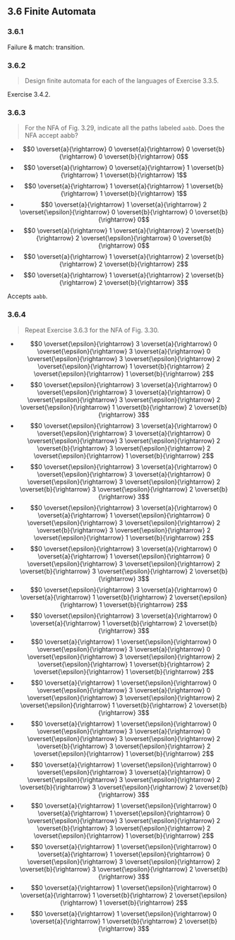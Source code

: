 ## 3.6 Finite Automata

### 3.6.1

Failure & match: transition.

### 3.6.2

> Design finite automata for each of the languages of Exercise 3.3.5.

Exercise 3.4.2.

### 3.6.3

> For the NFA of Fig. 3.29, indicate all the paths labeled `aabb`. Does the NFA accept aabb?

* $$0 \overset{a}{\rightarrow} 0 \overset{a}{\rightarrow} 0 \overset{b}{\rightarrow} 0 \overset{b}{\rightarrow} 0$$
* $$0 \overset{a}{\rightarrow} 0 \overset{a}{\rightarrow} 1 \overset{b}{\rightarrow} 1 \overset{b}{\rightarrow} 1$$
* $$0 \overset{a}{\rightarrow} 1 \overset{a}{\rightarrow} 1 \overset{b}{\rightarrow} 1 \overset{b}{\rightarrow} 1$$
* $$0 \overset{a}{\rightarrow} 1 \overset{a}{\rightarrow} 2  \overset{\epsilon}{\rightarrow} 0 \overset{b}{\rightarrow} 0 \overset{b}{\rightarrow} 0$$
* $$0 \overset{a}{\rightarrow} 1 \overset{a}{\rightarrow} 2 \overset{b}{\rightarrow} 2 \overset{\epsilon}{\rightarrow} 0 \overset{b}{\rightarrow} 0$$
* $$0 \overset{a}{\rightarrow} 1 \overset{a}{\rightarrow} 2 \overset{b}{\rightarrow} 2 \overset{b}{\rightarrow} 2$$
* $$0 \overset{a}{\rightarrow} 1 \overset{a}{\rightarrow} 2 \overset{b}{\rightarrow} 2 \overset{b}{\rightarrow} 3$$

Accepts `aabb`.

### 3.6.4

> Repeat Exercise 3.6.3 for the NFA of Fig. 3.30.

* $$0 \overset{\epsilon}{\rightarrow} 3 \overset{a}{\rightarrow} 0 \overset{\epsilon}{\rightarrow} 3 \overset{a}{\rightarrow} 0 \overset{\epsilon}{\rightarrow} 3 \overset{\epsilon}{\rightarrow} 2 \overset{\epsilon}{\rightarrow} 1 \overset{b}{\rightarrow} 2 \overset{\epsilon}{\rightarrow} 1 \overset{b}{\rightarrow} 2$$
* $$0 \overset{\epsilon}{\rightarrow} 3 \overset{a}{\rightarrow} 0 \overset{\epsilon}{\rightarrow} 3 \overset{a}{\rightarrow} 0 \overset{\epsilon}{\rightarrow} 3 \overset{\epsilon}{\rightarrow} 2 \overset{\epsilon}{\rightarrow} 1 \overset{b}{\rightarrow} 2 \overset{b}{\rightarrow} 3$$
* $$0 \overset{\epsilon}{\rightarrow} 3 \overset{a}{\rightarrow} 0 \overset{\epsilon}{\rightarrow} 3 \overset{a}{\rightarrow} 0 \overset{\epsilon}{\rightarrow} 3 \overset{\epsilon}{\rightarrow} 2 \overset{b}{\rightarrow} 3 \overset{\epsilon}{\rightarrow} 2 \overset{\epsilon}{\rightarrow} 1 \overset{b}{\rightarrow} 2$$
* $$0 \overset{\epsilon}{\rightarrow} 3 \overset{a}{\rightarrow} 0 \overset{\epsilon}{\rightarrow} 3 \overset{a}{\rightarrow} 0 \overset{\epsilon}{\rightarrow} 3 \overset{\epsilon}{\rightarrow} 2 \overset{b}{\rightarrow} 3 \overset{\epsilon}{\rightarrow} 2 \overset{b}{\rightarrow} 3$$
* $$0 \overset{\epsilon}{\rightarrow} 3 \overset{a}{\rightarrow} 0 \overset{a}{\rightarrow} 1 \overset{\epsilon}{\rightarrow} 0 \overset{\epsilon}{\rightarrow} 3 \overset{\epsilon}{\rightarrow} 2 \overset{b}{\rightarrow} 3 \overset{\epsilon}{\rightarrow} 2 \overset{\epsilon}{\rightarrow} 1 \overset{b}{\rightarrow} 2$$
* $$0 \overset{\epsilon}{\rightarrow} 3 \overset{a}{\rightarrow} 0 \overset{a}{\rightarrow} 1 \overset{\epsilon}{\rightarrow} 0 \overset{\epsilon}{\rightarrow} 3 \overset{\epsilon}{\rightarrow} 2 \overset{b}{\rightarrow} 3 \overset{\epsilon}{\rightarrow} 2 \overset{b}{\rightarrow} 3$$
* $$0 \overset{\epsilon}{\rightarrow} 3 \overset{a}{\rightarrow} 0 \overset{a}{\rightarrow} 1 \overset{b}{\rightarrow} 2 \overset{\epsilon}{\rightarrow} 1 \overset{b}{\rightarrow} 2$$
* $$0 \overset{\epsilon}{\rightarrow} 3 \overset{a}{\rightarrow} 0 \overset{a}{\rightarrow} 1 \overset{b}{\rightarrow} 2 \overset{b}{\rightarrow} 3$$
* $$0 \overset{a}{\rightarrow} 1 \overset{\epsilon}{\rightarrow} 0 \overset{\epsilon}{\rightarrow} 3 \overset{a}{\rightarrow} 0 \overset{\epsilon}{\rightarrow} 3 \overset{\epsilon}{\rightarrow} 2 \overset{\epsilon}{\rightarrow} 1 \overset{b}{\rightarrow} 2 \overset{\epsilon}{\rightarrow} 1 \overset{b}{\rightarrow} 2$$
* $$0 \overset{a}{\rightarrow} 1 \overset{\epsilon}{\rightarrow} 0 \overset{\epsilon}{\rightarrow} 3 \overset{a}{\rightarrow} 0 \overset{\epsilon}{\rightarrow} 3 \overset{\epsilon}{\rightarrow} 2 \overset{\epsilon}{\rightarrow} 1 \overset{b}{\rightarrow} 2 \overset{b}{\rightarrow} 3$$
* $$0 \overset{a}{\rightarrow} 1 \overset{\epsilon}{\rightarrow} 0 \overset{\epsilon}{\rightarrow} 3 \overset{a}{\rightarrow} 0 \overset{\epsilon}{\rightarrow} 3 \overset{\epsilon}{\rightarrow} 2 \overset{b}{\rightarrow} 3 \overset{\epsilon}{\rightarrow} 2 \overset{\epsilon}{\rightarrow} 1 \overset{b}{\rightarrow} 2$$
* $$0 \overset{a}{\rightarrow} 1 \overset{\epsilon}{\rightarrow} 0 \overset{\epsilon}{\rightarrow} 3 \overset{a}{\rightarrow} 0 \overset{\epsilon}{\rightarrow} 3 \overset{\epsilon}{\rightarrow} 2 \overset{b}{\rightarrow} 3 \overset{\epsilon}{\rightarrow} 2 \overset{b}{\rightarrow} 3$$
* $$0 \overset{a}{\rightarrow} 1 \overset{\epsilon}{\rightarrow} 0 \overset{a}{\rightarrow} 1 \overset{\epsilon}{\rightarrow} 0 \overset{\epsilon}{\rightarrow} 3 \overset{\epsilon}{\rightarrow} 2 \overset{b}{\rightarrow} 3 \overset{\epsilon}{\rightarrow} 2 \overset{\epsilon}{\rightarrow} 1 \overset{b}{\rightarrow} 2$$
* $$0 \overset{a}{\rightarrow} 1 \overset{\epsilon}{\rightarrow} 0 \overset{a}{\rightarrow} 1 \overset{\epsilon}{\rightarrow} 0 \overset{\epsilon}{\rightarrow} 3 \overset{\epsilon}{\rightarrow} 2 \overset{b}{\rightarrow} 3 \overset{\epsilon}{\rightarrow} 2 \overset{b}{\rightarrow} 3$$
* $$0 \overset{a}{\rightarrow} 1 \overset{\epsilon}{\rightarrow} 0 \overset{a}{\rightarrow} 1 \overset{b}{\rightarrow} 2 \overset{\epsilon}{\rightarrow} 1 \overset{b}{\rightarrow} 2$$
* $$0 \overset{a}{\rightarrow} 1 \overset{\epsilon}{\rightarrow} 0 \overset{a}{\rightarrow} 1 \overset{b}{\rightarrow} 2 \overset{b}{\rightarrow} 3$$

